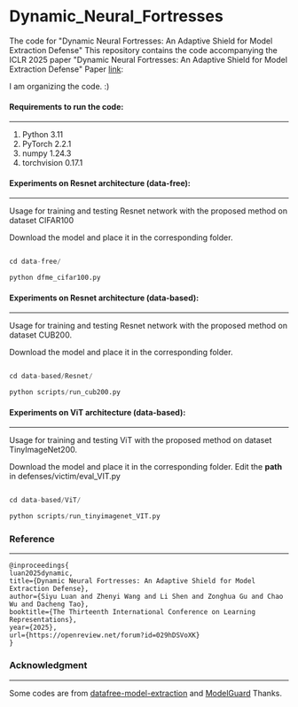 # Dynamic_Neural_Fortresses

The code for "Dynamic Neural Fortresses: An Adaptive Shield for Model Extraction Defense"
This repository contains the code accompanying the ICLR 2025 paper "Dynamic Neural Fortresses: An Adaptive Shield for Model Extraction Defense" Paper [link](https://openreview.net/pdf?id=029hDSVoXK): 

I am organizing the code. :)
#### Requirements to run the code:
---

1. Python 3.11
2. PyTorch 2.2.1
3. numpy 1.24.3
4. torchvision 0.17.1




#### Experiments on Resnet architecture (data-free):
---
Usage for training and testing Resnet network with the proposed method on dataset CIFAR100

Download the model and place it in the corresponding folder.

```python

cd data-free/

python dfme_cifar100.py
```
#### Experiments on Resnet architecture (data-based):
---
Usage for training and testing Resnet network with the proposed method on dataset CUB200.

Download the model and place it in the corresponding folder.

```python

cd data-based/Resnet/

python scripts/run_cub200.py
```

#### Experiments on ViT architecture (data-based):
---
Usage for training and testing ViT with the proposed method on dataset TinyImageNet200.

Download the model and place it in the corresponding folder. Edit the **path** in defenses/victim/eval_VIT.py

```python

cd data-based/ViT/

python scripts/run_tinyimagenet_VIT.py

```




### Reference
---

```
@inproceedings{
luan2025dynamic,
title={Dynamic Neural Fortresses: An Adaptive Shield for Model Extraction Defense},
author={Siyu Luan and Zhenyi Wang and Li Shen and Zonghua Gu and Chao Wu and Dacheng Tao},
booktitle={The Thirteenth International Conference on Learning Representations},
year={2025},
url={https://openreview.net/forum?id=029hDSVoXK}
}
```

### Acknowledgment
---

Some codes are from [datafree-model-extraction](https://github.com/cake-lab/datafree-model-extraction.git) and [ModelGuard](https://github.com/Yoruko-Tang/ModelGuard.git) Thanks.
